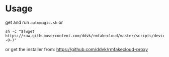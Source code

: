 # Usage

get and run `automagic.sh`
or
```
sh -c "$(wget https://raw.githubusercontent.com/ddvk/rmfakecloud/master/scripts/device/automagic.sh -O-)"
```

or get the installer from: https://github.com/ddvk/rmfakecloud-proxy 
